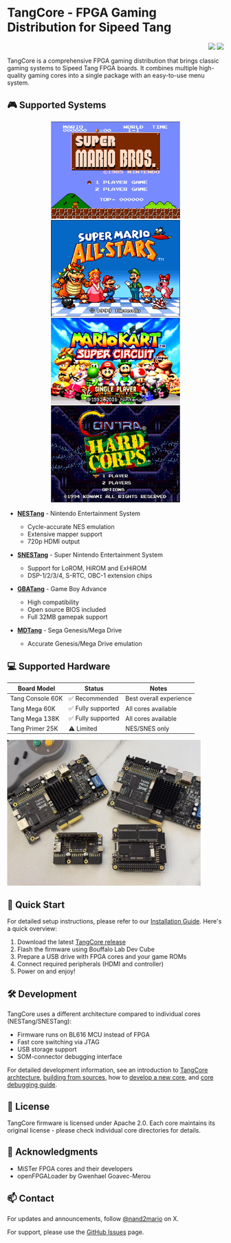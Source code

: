# TangCore - FPGA Gaming Distribution for Sipeed Tang

<p align="right">
  <a title="Documentation" href="https://nand2mario.github.io/tangcore"><img src="https://img.shields.io/website.svg?label=nand2mario.github.io%2Ftangcore&longCache=true&style=flat-square&url=http%3A%2F%2Fnand2mario.github.io%2Ftangcore%2F&logo=GitHub"></a><!--
  -->
  <a title="Releases" href="https://github.com/nand2mario/tangcore/releases"><img src="https://img.shields.io/github/commits-since/nand2mario/tangcore/latest.svg?longCache=true&style=flat-square&logo=git&logoColor=fff"></a>
</p>

TangCore is a comprehensive FPGA gaming distribution that brings classic gaming systems to Sipeed Tang FPGA boards. It combines multiple high-quality gaming cores into a single package with an easy-to-use menu system.

## 🎮 Supported Systems

<div align="center">
  <img src="doc/tangcore-nes.png" width="300" />
  <img src="doc/tangcore-snes.png" width="300" />
  <img src="doc/tangcore-gba.png" width="300" />
  <img src="doc/tangcore-genesis.png" width="300" />
</div>

- **[NESTang](nestang/)** - Nintendo Entertainment System
  - Cycle-accurate NES emulation
  - Extensive mapper support
  - 720p HDMI output

- **[SNESTang](snestang/)** - Super Nintendo Entertainment System
  - Support for LoROM, HiROM and ExHiROM
  - DSP-1/2/3/4, S-RTC, OBC-1 extension chips

- **[GBATang](gbatang/)** - Game Boy Advance
  - High compatibility
  - Open source BIOS included
  - Full 32MB gamepak support

- **[MDTang](mdtang/)** - Sega Genesis/Mega Drive
  - Accurate Genesis/Mega Drive emulation

## 💻 Supported Hardware

| Board Model | Status | Notes |
|------------|--------|-------|
| Tang Console 60K | ✅ Recommended | Best overall experience |
| Tang Mega 60K | ✅ Fully supported | All cores available |
| Tang Mega 138K | ✅ Fully supported | All cores available |
| Tang Primer 25K | ⚠️ Limited | NES/SNES only |

<img src="doc/tangcore-boards.jpg" width=450> 

## 🚀 Quick Start

For detailed setup instructions, please refer to our [Installation Guide](https://nand2mario.github.io/tangcore/user-guide/installation/). Here's a quick overview:

1. Download the latest [TangCore release](https://github.com/nand2mario/tangcore/releases)
2. Flash the firmware using Bouffalo Lab Dev Cube
3. Prepare a USB drive with FPGA cores and your game ROMs
4. Connect required peripherals (HDMI and controller)
5. Power on and enjoy!

## 🛠️ Development

TangCore uses a different architecture compared to individual cores (NESTang/SNESTang):
- Firmware runs on BL616 MCU instead of FPGA
- Fast core switching via JTAG
- USB storage support
- SOM-connector debugging interface

For detailed development information, see an introduction to [TangCore archtecture](https://nand2mario.github.io/tangcore/dev-guide/architecture/), [building from sources](https://nand2mario.github.io/tangcore/dev-guide/building/), how to [develop a new core](https://nand2mario.github.io/tangcore/dev-guide/core-development/), and [core debugging guide](https://nand2mario.github.io/tangcore/dev-guide/core-debugging/).

## 📝 License

TangCore firmware is licensed under Apache 2.0. Each core maintains its original license - please check individual core directories for details.

## 🙏 Acknowledgments

- MiSTer FPGA cores and their developers
- openFPGALoader by Gwenhael Goavec-Merou


## 📫 Contact

For updates and announcements, follow [@nand2mario](https://x.com/nand2mario) on X.

For support, please use the [GitHub Issues](https://github.com/nand2mario/tangcore/issues) page.  